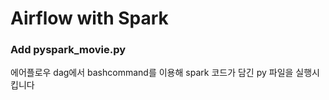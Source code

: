 # Airflow with Spark
### Add pyspark_movie.py
에어플로우 dag에서 bashcommand를 이용해 spark 코드가 담긴 py 파일을 실행시킵니다
